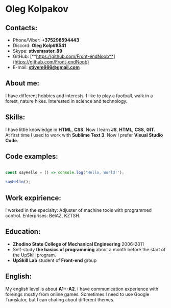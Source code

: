 # Oleg Kolpakov 

## Contacts:

- Phone/Viber: **+375298594443**
- Discord: **Oleg Kolp#8541**
- Skype: **stivemaster_89**
- GitHub: [**https://github.com/Front-endNoob**](https://github.com/Front-endNoob)
- E-mail: **stivem666@gmail.com**

## About me:

I have different hobbies and interests. I like to play a football, walk in a forest, nature hikes. Interested in science and technology.


## Skills:

I have little knowledge in **HTML**, **CSS**. Now I learn **JS**, **HTML**, **CSS**, **GIT**.<br/>
At first time I used to work with **Sublime Text 3**. Now I prefer **Visual Studio Code**.

## Code examples:

```javascript

const sayHello = () => console.log('Hello, World!');

sayHello();

```
## Work expirience:

I worked in the specialty: Adjuster of machine tools with programmed control. Enterprises: BelAZ, KZTSH.

## Education:

- **Zhodino State College of Mechanical Engineering** 2006-2011 
- Self-study **the basics of programming** about a month before the start of the UpSkill program.
- **UpSkill Lab** student of **Front-end** group

## English:

My english level is about **A1+-A2**. I have communication experience with foreings mostly from online games. Sometimes I need to use Google Translator, but I can chating about different themes.
